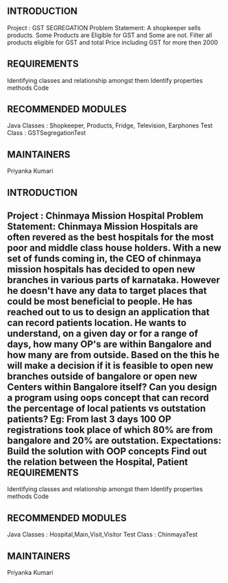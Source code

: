 INTRODUCTION
------------
Project : GST SEGREGATION
Problem Statement: A shopkeeper sells products. Some Products are Eligible for GST and Some are not. Filter all products eligible for GST and total Price including GST for more then 2000

REQUIREMENTS
------------
Identifying classes and relationship amongst them
Identify properties methods
Code

RECOMMENDED MODULES
-------------------
Java Classes : Shopkeeper, Products, Fridge, Television, Earphones
Test Class : GSTSegregationTest

MAINTAINERS
-----------
Priyanka Kumari

INTRODUCTION
------------
Project : Chinmaya Mission Hospital
Problem Statement: Chinmaya Mission Hospitals are often revered as the best hospitals for the most poor and middle class house holders. With a new set of funds coming in, the CEO of chinmaya mission hospitals has decided to open new branches in various parts of karnataka. However he doesn't have any data to target places that could be most beneficial to people. He has reached out to us to design an application that can record patients location. He wants to understand, on a given day or for a range of days, how many OP's are within Bangalore and how many are from outside. Based on the this he will make a decision if it is feasible to open new branches outside of bangalore or open new Centers within Bangalore itself?
Can you design a program using oops concept that can record the percentage of local patients vs outstation patients?
Eg: From last 3 days 100 OP registrations took place of which 80% are from bangalore and 20% are outstation.
Expectations:
Build the solution with OOP concepts
Find out the relation between the Hospital, Patient
REQUIREMENTS
------------
Identifying classes and relationship amongst them
Identify properties methods
Code

RECOMMENDED MODULES
-------------------
Java Classes : Hospital,Main,Visit,Visitor
Test Class : ChinmayaTest

MAINTAINERS
-----------
Priyanka Kumari

